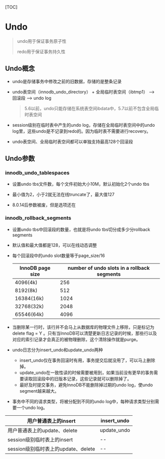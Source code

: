 [TOC]

# Undo

> undo用于保证事务原子性
>
> redo用于保证事务持久性

 

## Undo概念

- undo是存储事务中修改之前的旧数据，存储的是整条记录

- undo表空间（innodb_undo_directory） + 全局临时表空间（ibtmp1） --> 回滚段 --> undo log

  > 5.6以前，undo只能存储在系统表空间ibdata中，5.7以前不包含全局临时表空间

- session级别在临时表中产生的undo log，存储在全局临时表空间中的undo log里，这些undo是不记录到redo的。因为临时表不需要进行recovery。

- undo表空间、全局临时表空间都可以单独支持最高128个回滚段

 

 

## Undo参数

### innodb_undo_tablespaces

- 设置undo tbs文件数，每个文件初始大小10M，默认初始化2个undo tbs

- 最小值为2，小于2就无法在线truncate了，最大值127

- 8.0.14后参数被废，但是选项还在



### innodb_rollback_segments

- 设置undo tbs中回滚段的数量，也就是将undo tbs切分成多少分rollback segments

- 默认值和最大值都是128，可以在线动态调整
- 每个回滚段中的undo slot数量等于page_size/16

    | InnoDB  page size | number  of undo slots in a rollback segments |
    | ----------------- | -------------------------------------------- |
    | 4096(4k)          | 256                                          |
    | 8192(8k)          | 512                                          |
    | 16384(16k)        | 1024                                         |
    | 32768(32k)        | 2048                                         |
    | 65546(64k)        | 4096                                         |



- 当删除某一行时，该行并不会马上从数据库的物理文件上移除，只是标记为delete flag = Y 。只有当InnoDB可以清楚更新日志记录的时候，那些行以及对应的索引记录才会真正的被物理删除，这个清除操作就是purge。

- undo日志分为insert_undo和update_undo两种

  - insert_undo仅在事务回滚时有用，事务提交后就没用了，可以马上删除掉。
  - update_undo在一致性读的时候需要被用到，如果当前没有更早的事务需要读取回滚段中的旧版本记录，这些记录就可以删除掉了。
  - 最好及时提交事务，避免InnoDB不能删除掉过期的undo log，使undo segment越来越大。

- 事务中不同的请求类型，将被分配到不同的undo log中，每种请求类型分别需要一个undo log。

| 用户普通表上的insert                | insert_undo |
| ----------------------------------- | ----------- |
| 用户普通表上的update、delete        | update_undo |
| session级别临时表上的insert         | --          |
| session级别临时表上的update、delete | --          |
